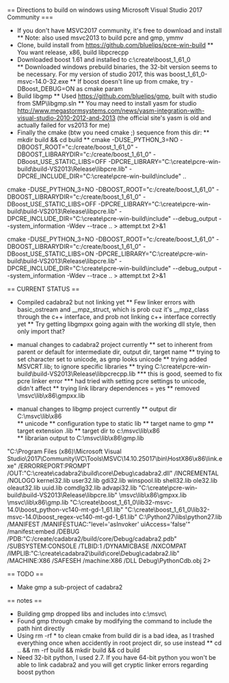== Directions to build on windows using Microsoft Visual Studio 2017 Community ===
* If you don't have MSVC2017 community, it's free to download and install
** Note: also used msvc2013 to build pcre and gmp, ymmv
* Clone, build install from https://github.com/bluelips/pcre-win-build
** You want release, x86, build libpcrecpp 
* Downloaded boost 1.61 and installed to c:\create\boost_1_61_0\
** Downloaded windows prebuild binaries, the 32-bit version seems to be necessary. For my version of studio 2017, this was boost_1_61_0-msvc-14.0-32.exe
** If boost doesn't line up from cmake, try -DBoost_DEBUG=ON as cmake param
* Build libgmp
** Used https://github.com/bluelips/gmp, built with studio from SMP\libgmp.sln
** You may need to install yasm for studio http://www.megastormsystems.com/news/yasm-integration-with-visual-studio-2010-2012-and-2013 (the official site's yasm is old and actually failed for vs2013 for me)
* Finally the cmake (btw you need cmake ;) sequence from this dir:
** mkdir build && cd build
** cmake -DUSE_PYTHON_3=NO -DBOOST_ROOT="c:/create/boost_1_61_0" -DBOOST_LIBRARYDIR="c:/create/boost_1_61_0" -DBoost_USE_STATIC_LIBS=OFF -DPCRE_LIBRARY="C:\create\pcre-win-build\build-VS2013\Release\libpcre.lib" -DPCRE_INCLUDE_DIR="C:\create\pcre-win-build\include" ..

cmake -DUSE_PYTHON_3=NO -DBOOST_ROOT="c:/create/boost_1_61_0" -DBOOST_LIBRARYDIR="c:/create/boost_1_61_0" -DBoost_USE_STATIC_LIBS=OFF -DPCRE_LIBRARY="C:\create\pcre-win-build\build-VS2013\Release\libpcre.lib" -DPCRE_INCLUDE_DIR="C:\create\pcre-win-build\include" --debug_output --system_information -Wdev --trace .. > attempt.txt 2>&1

cmake -DUSE_PYTHON_3=NO -DBOOST_ROOT="c:/create/boost_1_61_0" -DBOOST_LIBRARYDIR="c:/create/boost_1_61_0" -DBoost_USE_STATIC_LIBS=ON -DPCRE_LIBRARY="C:\create\pcre-win-build\build-VS2013\Release\libpcre.lib" -DPCRE_INCLUDE_DIR="C:\create\pcre-win-build\include" --debug_output --system_information -Wdev --trace .. > attempt.txt 2>&1


 
== CURRENT STATUS ==
* Compiled cadabra2 but not linking yet
** Few linker errors with basic_ostream and __mpz_struct, which is prob cuz it's __mpz_class through the c++ interface, and prob not linking c++ interface correctly yet
** Try getting libgmpxx going again with the working dll style, then only import that?

* manual changes to cadabra2 project currently
** set to inherent from parent or default for intermediate dir, output dir, target name
** trying to set character set to unicode, as gmp looks unicode
** trying added MSVCRT.lib; to ignore specific libraries
** trying C:\create\pcre-win-build\build-VS2013\Release\libpcrecpp.lib
*** this is good, seemed to fix pcre linker error
*** had tried with setting pcre settings to unicode, didn't affect
** trying link library dependences = yes
** removed \msvc\lib\x86\gmpxx.lib

* manual changes to libgmp project currently
** output dir C:\msvc\lib\x86\
** unicode
** configuration type to static lib
** target name to gmp
** target extension .lib
** target dir to c:\msvc\lib\x86\
** librarian output to C:\msvc\lib\x86\gmp.lib


"C:\Program Files (x86)\Microsoft Visual Studio\2017\Community\VC\Tools\MSVC\14.10.25017\bin\HostX86\x86\link.exe" /ERRORREPORT:PROMPT /OUT:"C:\create\cadabra2\build\core\Debug\cadabra2.dll" /INCREMENTAL /NOLOGO kernel32.lib user32.lib gdi32.lib winspool.lib shell32.lib ole32.lib oleaut32.lib uuid.lib comdlg32.lib advapi32.lib "C:\create\pcre-win-build\build-VS2013\Release\libpcre.lib" \msvc\lib\x86\gmpxx.lib \msvc\lib\x86\gmp.lib "C:\create\boost_1_61_0\lib32-msvc-14.0\boost_python-vc140-mt-gd-1_61.lib" "C:\create\boost_1_61_0\lib32-msvc-14.0\boost_regex-vc140-mt-gd-1_61.lib" C:\Python27\libs\python27.lib /MANIFEST /MANIFESTUAC:"level='asInvoker' uiAccess='false'" /manifest:embed /DEBUG /PDB:"C:/create/cadabra2/build/core/Debug/cadabra2.pdb" /SUBSYSTEM:CONSOLE /TLBID:1 /DYNAMICBASE /NXCOMPAT /IMPLIB:"C:\create\cadabra2\build\core\Debug\cadabra2.lib" /MACHINE:X86 /SAFESEH   /machine:X86 /DLL Debug\PythonCdb.obj
2>


== TODO ==
* Make gmp a sub-project of cadabra2

== notes ==
* Building gmp dropped libs and includes into c:\msvc\
* Found gmp through cmake by modifying the command to include the path hint directly
* Using rm -rf * to clean cmake from build dir is a bad idea, as I trashed everything once when accidently in root project dir, so use instead
** cd .. && rm -rf build && mkdir build && cd build
* Need 32-bit python, I used 2.7. If you have 64-bit python you won't be able to link cadabra2 and you will get cryptic linker errors regarding boost python